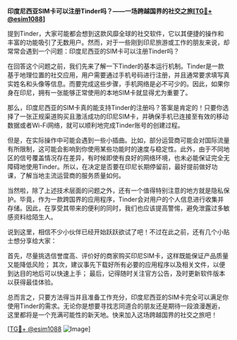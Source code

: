 **印度尼西亚SIM卡可以注册Tinder吗？——一场跨越国界的社交之旅[[TG💪+ @esim1088](https://t.me/s/esim1088)]**

提到Tinder，大家可能都会想到这款风靡全球的社交软件，它以其便捷的操作和丰富的功能吸引了无数用户。然而，对于一些刚到印尼旅游或工作的朋友来说，却常常会遇到一个问题：印度尼西亚的SIM卡可以注册Tinder吗？

在回答这个问题之前，我们先来了解一下Tinder的基本运行机制。Tinder是一款基于地理位置的社交应用，用户需要通过手机号码进行注册，并且通常要求填写真实姓名和头像等信息。而要完成这些步骤，手机网络是必不可少的。因此，如果你身在印尼，拥有一张能够正常使用的本地SIM卡就显得尤为重要了。

那么，印度尼西亚的SIM卡真的能支持Tinder的注册吗？答案是肯定的！只要你选择了一张正规渠道购买且激活成功的印尼SIM卡，并确保手机已连接至有效的移动数据或者Wi-Fi网络，就可以顺利地完成Tinder账号的创建过程。

但是，在实际操作中可能会遇到一些小插曲。比如，部分运营商可能会对国际流量有所限制，这可能会影响到你使用某些功能时的速度与稳定性。此外，由于不同地区的信号覆盖情况存在差异，有时候即使有良好的网络环境，也未必能保证完全无障碍地使用Tinder。所以，在决定是否要在印尼长期停留前，最好提前做好功课，了解当地主流运营商的服务质量如何。

当然啦，除了上述技术层面的问题之外，还有一个值得特别注意的地方就是隐私保护。毕竟，作为一款跨国界的应用程序，Tinder会对用户的个人信息进行收集并存储。因此，在享受其带来的便利的同时，我们也应该提高警惕，避免泄露过多敏感资料给陌生人。

说到这里，相信不少小伙伴已经开始跃跃欲试了吧！不过在此之前，还有几个小贴士想分享给大家：

首先，尽量挑选信誉度高、评价好的商家购买印尼SIM卡，这样既能保证产品质量又能降低风险；
其次，建议事先下载好所有必要的应用程序以及相关文件，以便到达目的地后可以快速上手；
最后，记得随时关注官方公告，及时更新软件版本以获得最佳体验。

总而言之，只要方法得当并且准备工作充分，印度尼西亚的SIM卡完全可以满足你使用Tinder的需求。无论你是想要寻找志同道合的朋友还是期待一段浪漫邂逅，这里都将是一个充满可能性的新天地。快来加入这场跨越国界的社交之旅吧！

[[TG💪+ @esim1088](https://t.me/s/esim1088) ![Image](https://i.postimg.cc/4NQfJmqS/Snipaste-2025-05-13-00-14-12.png)]